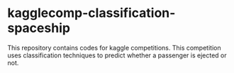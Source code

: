 # kagglecomp-classification-spaceship
This repository contains codes for kaggle competitions. This competition uses classification techniques to predict whether a passenger is ejected or not.
